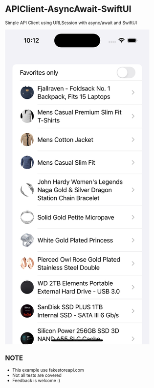 # APIClient-AsyncAwait-SwiftUI
Simple API  Client using URLSession with async/await and SwiftUI 


![Example APi Client Request](Screenshot.png)


## NOTE
 * This example use fakestoreapi.com
 * Not all tests are covered
 * Feedback is welcome :) 
